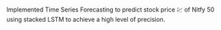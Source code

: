  Implemented Time Series Forecasting to predict stock price 💹 of Nitfy 50 using stacked LSTM to achieve a high level of precision.
